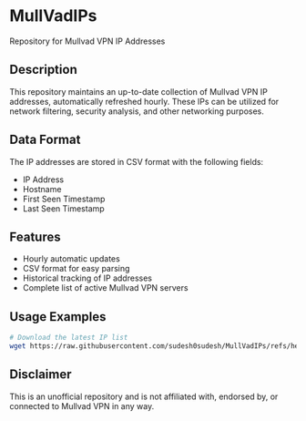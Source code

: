 # MullVadIPs
Repository for Mullvad VPN IP Addresses

## Description
This repository maintains an up-to-date collection of Mullvad VPN IP addresses, automatically refreshed hourly. These IPs can be utilized for network filtering, security analysis, and other networking purposes.

## Data Format
The IP addresses are stored in CSV format with the following fields:
- IP Address
- Hostname
- First Seen Timestamp
- Last Seen Timestamp

## Features
- Hourly automatic updates
- CSV format for easy parsing
- Historical tracking of IP addresses
- Complete list of active Mullvad VPN servers

## Usage Examples
```bash
# Download the latest IP list
wget https://raw.githubusercontent.com/sudesh0sudesh/MullVadIPs/refs/heads/main/mullvadips.csv
```

## Disclaimer
This is an unofficial repository and is not affiliated with, endorsed by, or connected to Mullvad VPN in any way.
